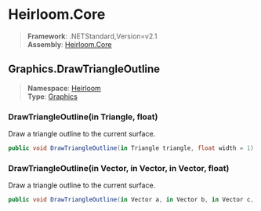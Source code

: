 # Heirloom.Core

> **Framework**: .NETStandard,Version=v2.1  
> **Assembly**: [Heirloom.Core][0]  

## Graphics.DrawTriangleOutline

> **Namespace**: [Heirloom][0]  
> **Type**: [Graphics][1]  

### DrawTriangleOutline(in Triangle, float)

Draw a triangle outline to the current surface.

```cs
public void DrawTriangleOutline(in Triangle triangle, float width = 1)
```

### DrawTriangleOutline(in Vector, in Vector, in Vector, float)

Draw a triangle outline to the current surface.

```cs
public void DrawTriangleOutline(in Vector a, in Vector b, in Vector c, float width = 1)
```

[0]: ../../../Heirloom.Core.md
[1]: ../Graphics.md
